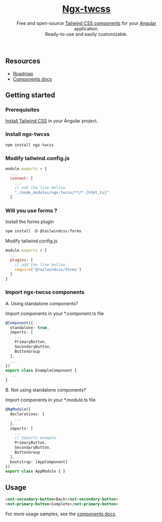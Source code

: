 <a href="https://github.com/William-Mba/ngx-twcss">
<div align="center">
    <h1>Ngx-twcss</h1>
</div>
</a>

<div align="center">
Free and open-source <a href="https://tailwindui.com/">Tailwind CSS components</a> for your <a href="https://angular.dev/">Angular</a> application.
<br/>
Ready-to-use and easily customizable.
<br/>
<br/>
<br/>
</div>

## Resources

- [Roadmap](docs/roadmap.md)
- [Components docs](docs/components/)
<!-- TODO: complete docs
-   [Quick start](docs/quick-start.md)
-   [Browser support and FAQ](docs/support.md) -->


## Getting started

### Prerequisites

[Install Tailwind CSS](https://tailwindcss.com/docs/guides/angular) in your Angular project.

### Install ngx-twcss

```ts
npm install ngx-twcss
```

### Modify tailwind.config.js

```js
module.exports = {
  ...
  content: [
    ...
    // add the line bellow
    "./node_modules/ngx-twcss/**/*.{html,ts}"
  ]
```

### Will you use forms ?

Install the forms plugin

```ts
npm install -D @tailwindcss/forms
```

Modify tailwind.config.js

```js
module.exports = {
  ...
  plugins: [
    // add the line bellow
    require('@tailwindcss/forms')
  ]
}
```

### Import ngx-twcss components

A. Using standalone components?

Import components in your *.component.ts file

```ts
@Component({
  standalone: true,
  imports: [
    ...
    PrimaryButton,
    SecondaryButton,
    ButtonGroup
  ],
  ...
})
export class ExampleComponent {
  ...
}
```

B. Not using standalone components?

Import components in your *.module.ts file

```ts
@NgModule({
  declarations: [
    ...
  ],
  imports: [
    ...
    // Imports example
    PrimaryButton,
    SecondaryButton,
    ButtonGroup
  ],
  bootstrap: [AppComponent]
})
export class AppModule { }
```

## Usage

```html
<nxt-secondary-button>Back</nxt-secondary-button>
<nxt-primary-button>Complete</nxt-primary-button>
```

For more usage samples, see the [components docs](docs/components/).
